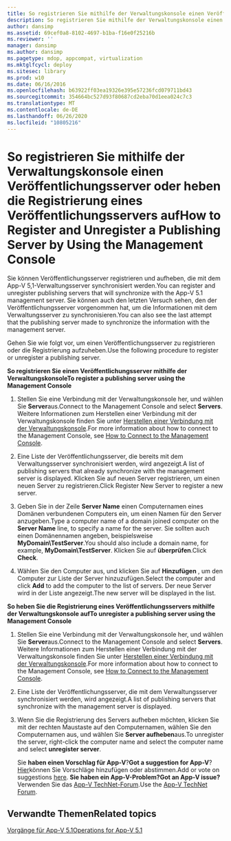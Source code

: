 ```yaml
---
title: So registrieren Sie mithilfe der Verwaltungskonsole einen Veröffentlichungsserver oder heben die Registrierung eines Veröffentlichungsservers auf
description: So registrieren Sie mithilfe der Verwaltungskonsole einen Veröffentlichungsserver oder heben die Registrierung eines Veröffentlichungsservers auf
author: dansimp
ms.assetid: 69cef0a8-8102-4697-b1ba-f16e0f25216b
ms.reviewer: ''
manager: dansimp
ms.author: dansimp
ms.pagetype: mdop, appcompat, virtualization
ms.mktglfcycl: deploy
ms.sitesec: library
ms.prod: w10
ms.date: 06/16/2016
ms.openlocfilehash: b63922ff03ea19326e395e57236fcd079711bd43
ms.sourcegitcommit: 354664bc527d93f80687cd2eba70d1eea024c7c3
ms.translationtype: MT
ms.contentlocale: de-DE
ms.lasthandoff: 06/26/2020
ms.locfileid: "10805216"
---
```

# <span data-ttu-id="73888-103">So registrieren Sie mithilfe der Verwaltungskonsole einen Veröffentlichungsserver oder heben die Registrierung eines Veröffentlichungsservers auf</span><span class="sxs-lookup"><span data-stu-id="73888-103">How to Register and Unregister a Publishing Server by Using the Management Console</span></span>


<span data-ttu-id="73888-104">Sie können Veröffentlichungsserver registrieren und aufheben, die mit dem App-V 5,1-Verwaltungsserver synchronisiert werden.</span><span class="sxs-lookup"><span data-stu-id="73888-104">You can register and unregister publishing servers that will synchronize with the App-V 5.1 management server.</span></span> <span data-ttu-id="73888-105">Sie können auch den letzten Versuch sehen, den der Veröffentlichungsserver vorgenommen hat, um die Informationen mit dem Verwaltungsserver zu synchronisieren.</span><span class="sxs-lookup"><span data-stu-id="73888-105">You can also see the last attempt that the publishing server made to synchronize the information with the management server.</span></span>

<span data-ttu-id="73888-106">Gehen Sie wie folgt vor, um einen Veröffentlichungsserver zu registrieren oder die Registrierung aufzuheben.</span><span class="sxs-lookup"><span data-stu-id="73888-106">Use the following procedure to register or unregister a publishing server.</span></span>

**<span data-ttu-id="73888-107">So registrieren Sie einen Veröffentlichungsserver mithilfe der Verwaltungskonsole</span><span class="sxs-lookup"><span data-stu-id="73888-107">To register a publishing server using the Management Console</span></span>**

1.  <span data-ttu-id="73888-108">Stellen Sie eine Verbindung mit der Verwaltungskonsole her, und wählen Sie **Server**aus.</span><span class="sxs-lookup"><span data-stu-id="73888-108">Connect to the Management Console and select **Servers**.</span></span> <span data-ttu-id="73888-109">Weitere Informationen zum Herstellen einer Verbindung mit der Verwaltungskonsole finden Sie unter [Herstellen einer Verbindung mit der Verwaltungskonsole](how-to-connect-to-the-management-console-51.md).</span><span class="sxs-lookup"><span data-stu-id="73888-109">For more information about how to connect to the Management Console, see [How to Connect to the Management Console](how-to-connect-to-the-management-console-51.md).</span></span>

2.  <span data-ttu-id="73888-110">Eine Liste der Veröffentlichungsserver, die bereits mit dem Verwaltungsserver synchronisiert werden, wird angezeigt.</span><span class="sxs-lookup"><span data-stu-id="73888-110">A list of publishing servers that already synchronize with the management server is displayed.</span></span> <span data-ttu-id="73888-111">Klicken Sie auf neuen Server registrieren, um einen neuen Server zu registrieren.</span><span class="sxs-lookup"><span data-stu-id="73888-111">Click Register New Server to register a new server.</span></span>

3.  <span data-ttu-id="73888-112">Geben Sie in der Zeile **Server Name** einen Computernamen eines Domänen verbundenen Computers ein, um einen Namen für den Server anzugeben.</span><span class="sxs-lookup"><span data-stu-id="73888-112">Type a computer name of a domain joined computer on the **Server Name** line, to specify a name for the server.</span></span> <span data-ttu-id="73888-113">Sie sollten auch einen Domänennamen angeben, beispielsweise **MyDomain\\TestServer**.</span><span class="sxs-lookup"><span data-stu-id="73888-113">You should also include a domain name, for example, **MyDomain\\TestServer**.</span></span> <span data-ttu-id="73888-114">Klicken Sie auf **überprüfen**.</span><span class="sxs-lookup"><span data-stu-id="73888-114">Click **Check**.</span></span>

4.  <span data-ttu-id="73888-115">Wählen Sie den Computer aus, und klicken Sie auf **Hinzufügen** , um den Computer zur Liste der Server hinzuzufügen.</span><span class="sxs-lookup"><span data-stu-id="73888-115">Select the computer and click **Add** to add the computer to the list of servers.</span></span> <span data-ttu-id="73888-116">Der neue Server wird in der Liste angezeigt.</span><span class="sxs-lookup"><span data-stu-id="73888-116">The new server will be displayed in the list.</span></span>

**<span data-ttu-id="73888-117">So heben Sie die Registrierung eines Veröffentlichungsservers mithilfe der Verwaltungskonsole auf</span><span class="sxs-lookup"><span data-stu-id="73888-117">To unregister a publishing server using the Management Console</span></span>**

1.  <span data-ttu-id="73888-118">Stellen Sie eine Verbindung mit der Verwaltungskonsole her, und wählen Sie **Server**aus.</span><span class="sxs-lookup"><span data-stu-id="73888-118">Connect to the Management Console and select **Servers**.</span></span> <span data-ttu-id="73888-119">Weitere Informationen zum Herstellen einer Verbindung mit der Verwaltungskonsole finden Sie unter [Herstellen einer Verbindung mit der Verwaltungskonsole](how-to-connect-to-the-management-console-51.md).</span><span class="sxs-lookup"><span data-stu-id="73888-119">For more information about how to connect to the Management Console, see [How to Connect to the Management Console](how-to-connect-to-the-management-console-51.md).</span></span>

2.  <span data-ttu-id="73888-120">Eine Liste der Veröffentlichungsserver, die mit dem Verwaltungsserver synchronisiert werden, wird angezeigt.</span><span class="sxs-lookup"><span data-stu-id="73888-120">A list of publishing servers that synchronize with the management server is displayed.</span></span>

3.  <span data-ttu-id="73888-121">Wenn Sie die Registrierung des Servers aufheben möchten, klicken Sie mit der rechten Maustaste auf den Computernamen, wählen Sie den Computernamen aus, und wählen Sie **Server aufheben**aus.</span><span class="sxs-lookup"><span data-stu-id="73888-121">To unregister the server, right-click the computer name and select the computer name and select **unregister server**.</span></span>

    <span data-ttu-id="73888-122">Sie **haben einen Vorschlag für App-V**?</span><span class="sxs-lookup"><span data-stu-id="73888-122">**Got a suggestion for App-V**?</span></span> <span data-ttu-id="73888-123">[Hier](http://appv.uservoice.com/forums/280448-microsoft-application-virtualization)können Sie Vorschläge hinzufügen oder abstimmen.</span><span class="sxs-lookup"><span data-stu-id="73888-123">Add or vote on suggestions [here](http://appv.uservoice.com/forums/280448-microsoft-application-virtualization).</span></span> **<span data-ttu-id="73888-124">Sie haben ein App-V-Problem?</span><span class="sxs-lookup"><span data-stu-id="73888-124">Got an App-V issue?</span></span>** <span data-ttu-id="73888-125">Verwenden Sie das [App-V TechNet-Forum](https://social.technet.microsoft.com/Forums/home?forum=mdopappv).</span><span class="sxs-lookup"><span data-stu-id="73888-125">Use the [App-V TechNet Forum](https://social.technet.microsoft.com/Forums/home?forum=mdopappv).</span></span>

## <span data-ttu-id="73888-126">Verwandte Themen</span><span class="sxs-lookup"><span data-stu-id="73888-126">Related topics</span></span>


[<span data-ttu-id="73888-127">Vorgänge für App-V 5.1</span><span class="sxs-lookup"><span data-stu-id="73888-127">Operations for App-V 5.1</span></span>](operations-for-app-v-51.md)

 

 






